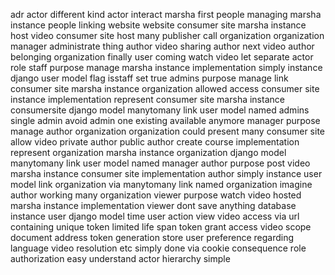 adr actor different kind actor interact marsha first people managing marsha instance people linking website website consumer site marsha instance host video consumer site host many publisher call organization organization manager administrate thing author video sharing author next video author belonging organization finally user coming watch video let separate actor role staff purpose manage marsha instance implementation simply instance django user model flag isstaff set true admins purpose manage link consumer site marsha instance organization allowed access consumer site instance implementation represent consumer site marsha instance consumersite django model manytomany link user model named admins single admin avoid admin one existing available anymore manager purpose manage author organization organization could present many consumer site allow video private author public author create course implementation represent organization marsha instance organization django model manytomany link user model named manager author purpose post video marsha instance consumer site implementation author simply instance user model link organization via manytomany link named organization imagine author working many organization viewer purpose watch video hosted marsha instance implementation viewer dont save anything database instance user django model time user action view video access via url containing unique token limited life span token grant access video scope document address token generation store user preference regarding language video resolution etc simply done via cookie consequence role authorization easy understand actor hierarchy simple